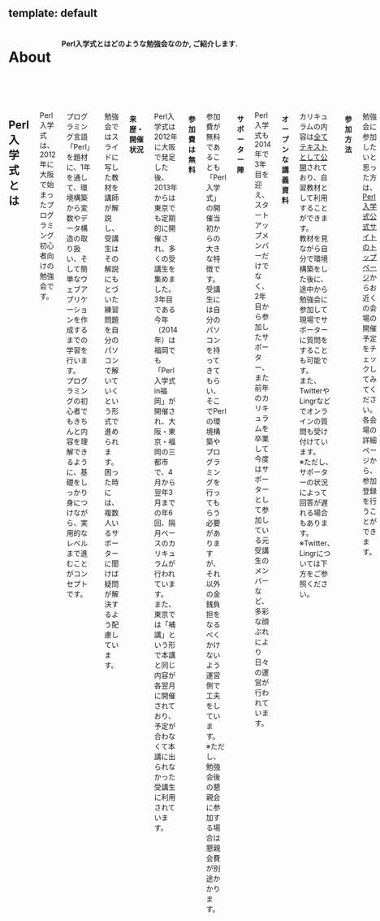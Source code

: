 template: default
---

<header>
    <div class="row">
        <div class="large-12 columns">
            <h1>About</h1>
            <h4>Perl入学式とはどのような勉強会なのか, ご紹介します.
            </h4>
        </div>
    </div>
</header>
<section id="main-content">
    <div class="row">
        <div class="large-12 medium-12 columns">
            <h2>Perl入学式とは</h2>

<p>
Perl入学式は、2012年に大阪で始まったプログラミング初心者向けの勉強会です。
</p>

<p>
プログラミング言語「Perl」を題材に、1年を通して、環境構築から変数やデータ構造の取り扱い、そして簡単なウェブアプリケーションを作成するまでの学習を行います。<br>
プログラミングの初心者でもきちんと内容を理解できるように、基礎をしっかり身につけながら、実用的なレベルまで進むことがコンセプトです。
</p>

<p>
勉強会ではスライドに写した教材を講師が解説し、受講生はその解説にもとづいた練習問題を自分のパソコンで解いていくという形式で進められます。<br>
困った時には、複数人いるサポーターに聞けば疑問が解決するよう配慮しています。
</p>

<h4>来歴・開催状況</h4>

<p>
Perl入学式は2012年に大阪で発足した後、2013年からは東京でも定期的に開催され、多くの受講生を集めました。<br>
3年目である今年（2014年）は福岡でも「Perl入学式 in福岡」が開催され、大阪・東京・福岡の三都市で、4月から翌年3月までの年6回、隔月ペースのカリキュラムが行われています。<br>
また、東京では「補講」という形で本講と同じ内容が各翌月に開催されており、予定が合わなくて本講に出られなかった受講生に利用されています。
</p>

<h4>参加費は無料</h4>

<p>
参加費が無料であることも「Perl入学式」の開催当初からの大きな特徴です。<br>
受講生には自分のパソコンを持ってきてもらい、そこでPerlの環境構築やプログラミングを行ってもらう必要がありますが、それ以外の金銭負担をなるべくかけないよう運営側で工夫をしています。<br>
※ただし、勉強会後の懇親会に参加する場合は懇親会費が別途かかります。
</p>

<h4>サポーター陣</h4>

<p>
Perl入学式も2014年で3年目を迎え、スタートアップメンバーだけでなく、2年目から参加したサポーター、また前年のカリキュラムを卒業して今度はサポーターとして参加している元受講生のメンバーなど、多彩な顔ぶれにより日々の運営が行われています。
</p>

<h4>オープンな講義資料</h4>

<p>
カリキュラムの内容は<a href="http://www.perl-entrance.org/handout.html">全てテキストとして公開</a>されており、自習教材として利用することができます。<br>
教材を見ながら自分で環境構築をした後に、途中から勉強会に参加して現場でサポーターに質問をすることも可能です。<br>
また、TwitterやLingrなどでオンラインの質問も受け付けています。<br>
※ただし、サポーターの状況によって回答が遅れる場合もあります。<br>
※Twitter、Lingrについては下方をご参照ください。<br>
</p>

<h4>参加方法</h4>

<p>
勉強会に参加したいと思った方は、<a href="http://www.perl-entrance.org/">Perl入学式公式サイトのトップページ</a>からお近くの会場の開催予定をチェックしてみてください。<br>
各会場の詳細ページから、参加登録を行うことができます。
</p>

<h4>必要な持ち物</h4>

<p>
ご自分のパソコンをお持ちください。Perlの環境構築や、練習問題の回答はその中で行って頂きます。
なお、飲食の可否は会場によって異なりますので、事前に状況をご確認ください。
</p>

<h4>お問い合わせ</h4>

<p>
その他、わからないことなどあればいつでもサポーターに質問してください。<br>
Twitter : <a href="https://twitter.com/Perl_Entrance">公式アカウント</a> / <a href="http://bit.ly/perlentrance-twitter-hashtag">ハッシュタグ</a><br>
Lingr : <a href="http://lingr.com/room/perlentrance_chats">Perl入学式 歓談所</a>
</p>

<p>
プログラミングはまったく初めてという方、他のプログラミング言語の経験はあるけれどPerlの基礎を学ぶ機会がほしいという方など、みなさんのご参加をお待ちしています。
</p>


        </div>
    </div>
</section>
